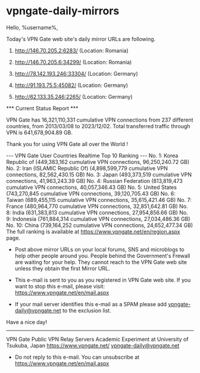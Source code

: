 # vpngate-daily-mirrors

Hello, %username%,

Today's VPN Gate web site's daily mirror URLs are following.

1. http://146.70.205.2:6283/
   (Location: Romania)

2. http://146.70.205.6:34299/
   (Location: Romania)

3. http://78.142.193.246:33304/
   (Location: Germany)

4. http://91.193.75.5:45082/
   (Location: Germany)

5. http://62.133.35.246:2265/
   (Location: Germany)


*** Current Status Report ***

VPN Gate has 16,321,110,331 cumulative VPN connections from 237 different countries, from 2013/03/08 to 2023/12/02.
Total transferred traffic through VPN is 641,678,904.89 GB.

Thank you for using VPN Gate all over the World !


--- VPN Gate User Countries Realtime Top 10 Ranking ---
No. 1: Korea Republic of (449,383,162 cumulative VPN connections, 96,250,240.72 GB)
No. 2: Iran (ISLAMIC Republic Of) (4,898,599,779 cumulative VPN connections, 82,562,430.15 GB)
No. 3: Japan (493,373,519 cumulative VPN connections, 41,963,243.39 GB)
No. 4: Russian Federation (813,819,473 cumulative VPN connections, 40,057,346.43 GB)
No. 5: United States (743,270,845 cumulative VPN connections, 39,120,705.43 GB)
No. 6: Taiwan (689,455,115 cumulative VPN connections, 35,615,421.46 GB)
No. 7: France (480,964,770 cumulative VPN connections, 32,851,642.81 GB)
No. 8: India (631,383,813 cumulative VPN connections, 27,954,856.66 GB)
No. 9: Indonesia (761,884,314 cumulative VPN connections, 27,034,486.36 GB)
No. 10: China (739,164,252 cumulative VPN connections, 24,652,477.34 GB)
The full ranking is available at https://www.vpngate.net/en/region.aspx page.


* Post above mirror URLs on your local forums, SNS and microblogs
  to help other people around you.
  People behind the Government's Frewall are waiting for your help.
  They cannot reach to the VPN Gate web site
  unless they obtain the first Mirror URL.

* This e-mail is sent to you as you registered in VPN Gate web site.
  If you want to stop this e-mail, please visit:
  https://www.vpngate.net/en/mail.aspx

* If your mail server identifies this e-mail as a SPAM
  please add vpngate-daily@vpngate.net to the exclusion list.

Have a nice day!

------------------------------------------------------
VPN Gate Public VPN Relay Servers
Academic Experiment at University of Tsukuba, Japan
https://www.vpngate.net/
vpngate-daily@vpngate.net
* Do not reply to this e-mail.
  You can unsubscribe at https://www.vpngate.net/en/mail.aspx


